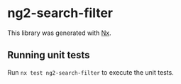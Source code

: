 # ng2-search-filter

This library was generated with [Nx](https://nx.dev).

## Running unit tests

Run `nx test ng2-search-filter` to execute the unit tests.
